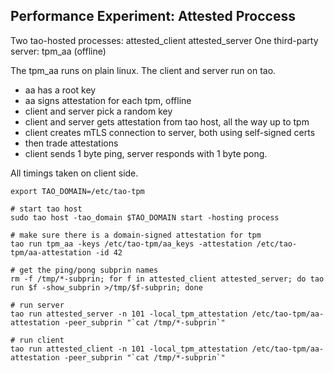 Performance Experiment: Attested Proccess
-----------------------------------------

Two tao-hosted processes:
 attested_client
 attested_server
One third-party server:
 tpm_aa (offline)

The tpm_aa runs on plain linux. The client and server run on tao.
 - aa has a root key
 - aa signs attestation for each tpm, offline
 - client and server pick a random key
 - client and server gets attestation from tao host, all the way up to tpm
 - client creates mTLS connection to server, both using self-signed certs
 - then trade attestations
 - client sends 1 byte ping, server responds with 1 byte pong.

All timings taken on client side.

    export TAO_DOMAIN=/etc/tao-tpm

    # start tao host
    sudo tao host -tao_domain $TAO_DOMAIN start -hosting process

    # make sure there is a domain-signed attestation for tpm
    tao run tpm_aa -keys /etc/tao-tpm/aa_keys -attestation /etc/tao-tpm/aa-attestation -id 42

    # get the ping/pong subprin names
    rm -f /tmp/*-subprin; for f in attested_client attested_server; do tao run $f -show_subprin >/tmp/$f-subprin; done

    # run server
    tao run attested_server -n 101 -local_tpm_attestation /etc/tao-tpm/aa-attestation -peer_subprin "`cat /tmp/*-subprin`"

    # run client
    tao run attested_client -n 101 -local_tpm_attestation /etc/tao-tpm/aa-attestation -peer_subprin "`cat /tmp/*-subprin`"



